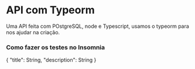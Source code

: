 # API com Typeorm

Uma API feita com POstgreSQL, node e Typescript, usamos o typeorm para nos ajudar na criação.

### Como fazer os testes no Insomnia


{
    "title": String,
    "description": String
}

